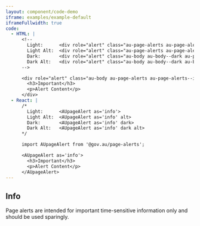 ```yaml
---
layout: component/code-demo
iframe: examples/example-default
iframeFullwidth: true
code:
  - HTML: |
      <!--
        Light:      <div role="alert" class="au-page-alerts au-page-alerts--info">
        Light Alt:  <div role="alert" class="au-page-alerts au-page-alerts--info au-page-alerts--alt">
        Dark:       <div role="alert" class="au-body au-body--dark au-page-alerts au-page-alerts--info au-page-alerts--dark >
        Dark Alt:   <div role="alert" class="au-body au-body--dark au-body--alt au-page-alerts au-page-alerts--info au-page-alerts--dark au-page-alerts--alt">
      -->

      <div role="alert" class="au-body au-page-alerts au-page-alerts--info">
        <h3>Important</h3>
        <p>Alert Content</p>
      </div>
  - React: |
      /*
        Light:      <AUpageAlert as='info'>
        Light Alt:  <AUpageAlert as='info' alt>
        Dark:       <AUpageAlert as='info' dark>
        Dark Alt:   <AUpageAlert as='info' dark alt>
      */

      import AUpageAlert from '@gov.au/page-alerts';

      <AUpageAlert as='info'>
        <h3>Important</h3>
        <p>Alert Content</p>
      </AUpageAlert>
---
```

## Info

Page alerts are intended for important time-sensitive information only and should be used sparingly.
